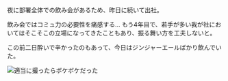 夜に部署全体での飲み会があるため、昨日に続いて出社。

飲み会ではコミュ力の必要性を痛感する... もう4年目で、若手が多い我が社においてはそこそこの立場になってきたこともあり、振る舞い方を工夫しないと。

この前二日酔いで辛かったのもあって、今日はジンジャーエールばかり飲んでいた。

![適当に撮ったらボケボケだった](https://photos.old.apkas.net/medium/202411/20241113-134837.webp)
